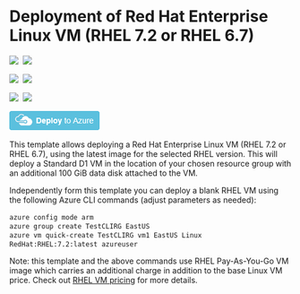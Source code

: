# Deployment of Red Hat Enterprise Linux VM (RHEL 7.2 or RHEL 6.7)

<IMG SRC="https://azurequickstartsservice.blob.core.windows.net/badges/101-vm-simple-rhel-unmanaged/PublicLastTestDate.svg" />&nbsp;
<IMG SRC="https://azurequickstartsservice.blob.core.windows.net/badges/101-vm-simple-rhel-unmanaged/PublicDeployment.svg" />&nbsp;

<IMG SRC="https://azurequickstartsservice.blob.core.windows.net/badges/101-vm-simple-rhel-unmanaged/FairfaxLastTestDate.svg" />&nbsp;
<IMG SRC="https://azurequickstartsservice.blob.core.windows.net/badges/101-vm-simple-rhel-unmanaged/FairfaxDeployment.svg" />&nbsp;

<IMG SRC="https://azurequickstartsservice.blob.core.windows.net/badges/101-vm-simple-rhel-unmanaged/BestPracticeResult.svg" />&nbsp;
<IMG SRC="https://azurequickstartsservice.blob.core.windows.net/badges/101-vm-simple-rhel-unmanaged/CredScanResult.svg" />&nbsp;

<a href="https://portal.azure.com/#create/Microsoft.Template/uri/https%3A%2F%2Fraw.githubusercontent.com%2FAzure%2Fazure-quickstart-templates%2Fmaster%2F101-vm-simple-rhel-unmanaged%2Fazuredeploy.json" target="_blank">
    <img src="https://raw.githubusercontent.com/Azure/azure-quickstart-templates/master/1-CONTRIBUTION-GUIDE/images/deploytoazure.png"/>
</a>
<a href="http://armviz.io/#/?load=https%3A%2F%2Fraw.githubusercontent.com%2FAzure%2Fazure-quickstart-templates%2Fmaster%2F101-vm-simple-rhel-unmanaged%2Fazuredeploy.json" target="_blank"></a>


This template allows deploying a Red Hat Enterprise Linux VM (RHEL 7.2 or RHEL 6.7), using the latest image for the selected RHEL version. This will deploy a Standard D1 VM in the location of your chosen resource group with an additional 100 GiB data disk attached to the VM.

Independently form this template you can deploy a blank RHEL VM using the following Azure CLI commands (adjust parameters as needed):

```
azure config mode arm
azure group create TestCLIRG EastUS
azure vm quick-create TestCLIRG vm1 EastUS Linux RedHat:RHEL:7.2:latest azureuser
```

Note: this template and the above commands use RHEL Pay-As-You-Go VM image which carries an additional charge in addition to the base Linux VM price. Check out [RHEL VM pricing](https://azure.microsoft.com/en-us/pricing/details/virtual-machines/#red-hat) for more details.  

